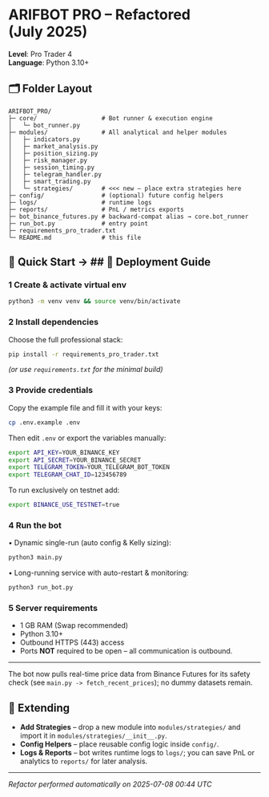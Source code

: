 # ARIFBOT PRO – Refactored (July 2025)

**Level**: Pro Trader 4  
**Language**: Python 3.10+

## 🗂 Folder Layout

```
ARIFBOT_PRO/
├─ core/                  # Bot runner & execution engine
│   └─ bot_runner.py
├─ modules/               # All analytical and helper modules
│   ├─ indicators.py
│   ├─ market_analysis.py
│   ├─ position_sizing.py
│   ├─ risk_manager.py
│   ├─ session_timing.py
│   ├─ telegram_handler.py
│   ├─ smart_trading.py
│   └─ strategies/        # <<< new – place extra strategies here
├─ config/                # (optional) future config helpers
├─ logs/                  # runtime logs
├─ reports/               # PnL / metrics exports
├─ bot_binance_futures.py # backward‑compat alias → core.bot_runner
├─ run_bot.py             # entry point
├─ requirements_pro_trader.txt
└─ README.md              # this file
```

## 🚀 Quick Start -> ## 🚀 Deployment Guide

### 1  Create & activate virtual env
```bash
python3 -m venv venv && source venv/bin/activate
```

### 2  Install dependencies
Choose the full professional stack:
```bash
pip install -r requirements_pro_trader.txt
```
_(or use `requirements.txt` for the minimal build)_

### 3  Provide credentials
Copy the example file and fill it with your keys:
```bash
cp .env.example .env
```
Then edit `.env` or export the variables manually:
```bash
export API_KEY=YOUR_BINANCE_KEY
export API_SECRET=YOUR_BINANCE_SECRET
export TELEGRAM_TOKEN=YOUR_TELEGRAM_BOT_TOKEN
export TELEGRAM_CHAT_ID=123456789
```
To run exclusively on testnet add:
```bash
export BINANCE_USE_TESTNET=true
```

### 4  Run the bot
• Dynamic single-run (auto config & Kelly sizing):
```bash
python3 main.py
```
• Long-running service with auto-restart & monitoring:
```bash
python3 run_bot.py
```

### 5  Server requirements
* 1 GB RAM (Swap recommended)
* Python 3.10+
* Outbound HTTPS (443) access
* Ports **NOT** required to be open – all communication is outbound.

---
The bot now pulls real-time price data from Binance Futures for its safety check (see `main.py -> fetch_recent_prices`); no dummy datasets remain.

## 🔧 Extending

* **Add Strategies** – drop a new module into `modules/strategies/`
  and import it in `modules/strategies/__init__.py`.
* **Config Helpers** – place reusable config logic inside `config/`.
* **Logs & Reports** – bot writes runtime logs to `logs/`; you can
  save PnL or analytics to `reports/` for later analysis.

---

_Refactor performed automatically on 2025-07-08 00:44 UTC_
